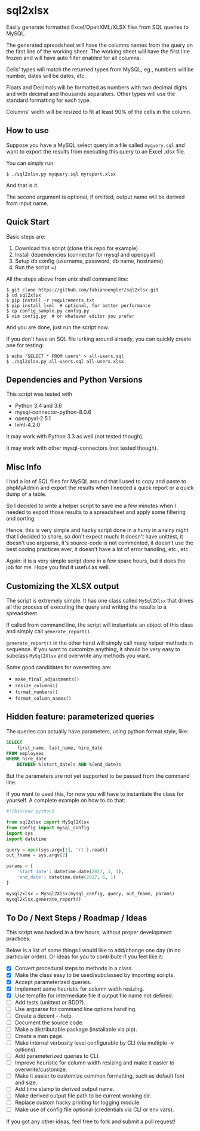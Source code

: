 # sql2xlsx

Easily generate formatted Excel/OpenXML/XLSX files from SQL queries to MySQL. 

The generated spreadsheet will have the columns names from the query on
the first line of the working sheet. The working sheet will have the first
line frozen and will have auto filter enabled for all columns.

Cells' types will match the returned types from MySQL, eg., numbers will be
number, dates will be dates, etc.

Floats and Decimals will be formatted as numbers with two decimal digits and
with decimal and thousands separators. Other types will use the standard
formatting for each type.

Columns' width will be resized to fit at least 90% of the cells in the column.


## How to use

Suppose you have a MySQL select query in a file called `myquery.sql` and want
to export the results from executing this query to an Excel .xlsx file.

You can simply run:

    $ ./sql2xlsx.py myquery.sql myreport.xlsx

And that is it.

The second argument is optional, if omitted, output name will be derived from
input name.


## Quick Start

Basic steps are:

1. Download this script (clone this repo for example)
2. Install dependencies (connector for mysql and openpyxl)
3. Setup db config (username, password, db name, hostname)
4. Run the script =)

All the steps above from unix shell command line:

    $ git clone https://github.com/fabianoengler/sql2xlsx.git
    $ cd sql2xlsx
    $ pip install -r requirements.txt
    $ pip install lxml  # optional, for better performance
    $ cp config_sample.py config.py
    $ vim config.py  # or whatever editor you prefer

And you are done, just run the script now.

If you don't have an SQL file lurking around already, you can quickly
create one for testing:

    $ echo 'SELECT * FROM users' > all-users.sql
    $ ./sql2xlsx.py all-users.sql all-users.xlsx


## Dependencies and Python Versions

This script was tested with
- Python 3.4 and 3.6
- mysql-connector-python-8.0.6
- openpyxl-2.5.1
- lxml-4.2.0

It may work with Python 3.3 as well (not tested though).

It may work with other mysql-connectors (not tested though).


## Misc Info


I had a lot of SQL files for MySQL around that I used to copy and paste to
phpMyAdmin and export the results when I needed a quick report or a quick dump
of a table.

So I decided to write a helper script to save me a few minutes when I needed
to export those results to a spreadsheet and apply some filtering and sorting.

Hence, this is very simple and hacky script done in a hurry in a rainy night
that I decided to share, so don't expect much: It doesn't have unittest, it
doesn't use argparse, it's source-code is not commented, it doesn't use the
best coding practices ever, it doesn't have a lot of error handling, etc., etc.

Again: it is a very simple script done in a few spare hours, but it does
the job for me. Hope you find it useful as well.


## Customizing the XLSX output

The script is extremely simple. It has one class called `MySql2Xlsx` that
drives all the process of executing the query and writing the results to a
spreadsheet.

If called from command line, the script will instantiate an object of this
class and simply call `generate_report()`.

`generate_report()` in the other hand will simply call many helper methods
in sequence. If you want to customize anything, it should be very easy to
subclass `MySql2Xlsx` and overwrite any methods you want.

Some good candidates for overwriting are:

- `make_final_adjustments()`
- `resize_columns()`
- `format_numbers()`
- `format_column_names()`


## Hidden feature: parameterized queries

The queries can actually have parameters, using python format style, like:

```SQL
SELECT
    first_name, last_name, hire_date
FROM employees
WHERE hire_date
    BETWEEN %(start_date)s AND %(end_date)s
```


But the parameters are not yet supported to be passed from the command line.

If you want to used this, for now you will have to instantiate the class
for yourself. A complete example on how to do that:


```python
#!/bin/env python3

from sql2xlsx import MySql2Xlsx
from config import mysql_config 
import sys
import datetime

query = open(sys.argv[1], 'rt').read()
out_fname = sys.argv[2]

params = {
    'start_date': datetime.date(2017, 1, 1),
    'end_date': datetime.date(2017, 6, 1)
}

mysql2xlsx = MySql2Xlsx(mysql_config, query, out_fname, params)
mysql2xlsx.generate_report()
```

## To Do / Next Steps / Roadmap / Ideas

This script was hacked in a few hours, without proper development practices.

Below is a list of some things I would like to add/change one day (in no
particular order). Or ideas for you to contribute if you feel like it:

- [x] Convert procedural steps to methods in a class.
- [x] Make the class easy to be used/subclassed by importing scripts.
- [x] Accept parameterized queries.
- [x] Implement some heuristic for column width resizing.
- [x] Use tempfile for intermediate file if output file name not defined.
- [ ] Add tests (unittest or BDD?).
- [ ] Use argparse for command line options handling.
- [ ] Create a decent --help.
- [ ] Document the source code.
- [ ] Make a distributable package (installable via pip).
- [ ] Create a man page.
- [ ] Make internal verbosity level configurable by CLI (via multiple -v options).
- [ ] Add parameterized queries to CLI.
- [ ] Improve heuristic for column width resizing and make it easier to overwrite/customize.
- [ ] Make it easier to customize common formatting, such as default font and size.
- [ ] Add time stamp to derived output name.
- [ ] Make derived output file path to be current working dir.
- [ ] Replace custom hacky printing for logging module.
- [ ] Make use of config file optional (credentials via CLI or env vars).

If you got any other ideas, feel free to fork and submit a pull request!


